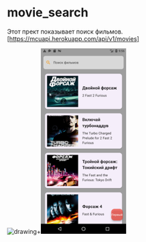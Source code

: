 # movie_search 


Этот прект показывает поиск фильмов.
[https://mcuapi.herokuapp.com/api/v1/movies]


<img src="Screenshot_1696589247.png" alt="drawing" width="200"/>+<img src="Screenshot_1696588517.png" alt="drawing" width="200"/>


